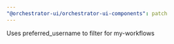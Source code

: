 ```yaml
---
"@orchestrator-ui/orchestrator-ui-components": patch
---
```


Uses preferred_username to filter for my-workflows
